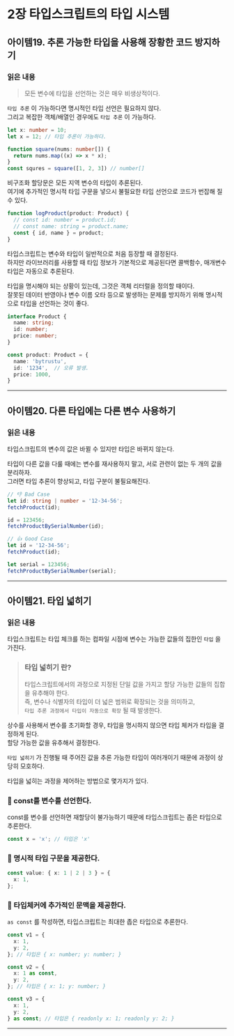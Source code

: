 # 2장 타입스크립트의 타입 시스템


## 아이템19. 추론 가능한 타입을 사용해 장황한 코드 방지하기

### 읽은 내용

> 모든 변수에 타입을 선언하는 것은 매우 비생상적이다.

`타입 추론` 이 가능하다면 명시적인 타입 선언은 필요하지 않다.  
그리고 복잡한 객체/배열인 경우에도 `타입 추론` 이 가능하다.

```ts
let x: number = 10;
let x = 12; // 타입 추론이 가능하다.

function square(nums: number[]) {
  return nums.map((x) => x * x);
}
const squres = square([1, 2, 3]) // number[]
```

비구조화 할당문은 모든 지역 변수의 타입이 추론된다.  
여기에 추가적인 명시적 타입 구문을 넣으시 불필요한 타입 선언으로 코드가 번잡해 질 수 있다.
```ts
function logProduct(product: Product) {
  // const id: number = product.id;
  // const name: string = product.name;
  const { id, name } = product;
}
```

타입스크립트는 변수와 타입이 일반적으로 처음 등장할 때 결정된다.  
하지만 라이브러리를 사용할 때 타입 정보가 기본적으로 제공된다면 콜백함수, 매개변수 타입은 자동으로 추론된다.

타입을 명시해야 되는 상황이 있는데, 그것은 객체 리터럴을 정의할 때이다.  
잘못된 데이터 반영이나 변수 이름 오타 등으로 발생하는 문제를 방지하기 위해 명시적으로 타입을 선언하는 것이 좋다.

```ts
interface Product {
  name: string;
  id: number;
  price: number;
}

const product: Product = {
  name: 'bytrustu',
  id: '1234',  // 오류 발생.
  price: 1000,
}
```

---

## 아이템20. 다른 타입에는 다른 변수 사용하기

### 읽은 내용

타입스크립트의 변수의 값은 바뀔 수 있지만 타입은 바뀌지 않는다.  

타입이 다른 값을 다룰 때에는 변수를 재사용하지 말고, 서로 관련이 없는 두 개의 값을 분리하자.  
그러면 타입 추론이 향상되고, 타입 구분이 불필요해진다.  

```ts
// 👎 Bad Case
let id: string | number = '12-34-56';
fetchProduct(id); 

id = 123456;
fetchProductBySerialNumber(id);

// 👍 Good Case
let id = '12-34-56';
fetchProduct(id); 

let serial = 123456;
fetchProductBySerialNumber(serial);
```

---

## 아이템21. 타입 넓히기

### 읽은 내용

타입스크립트는 타입 체크를 하는 컴파일 시점에 변수는 가능한 값들의 집한인 `타입` 을 가진다.

> ### 타입 넓히기 란?
> 타입스크립트에서의 과정으로 지정된 단일 값을 가지고 할당 가능한 값들의 집합을 유추해야 한다.  
> 즉, 변수나 식별자의 타입이 더 넓은 범위로 확장되는 것을 의미하고,  
> `타입 추론 과정에서 타입이 자동으로 확장` 될 때 발생한다.

상수를 사용해서 변수를 초기화할 경우, 타입을 명시하지 않으면 타입 체커가 타입을 결정하게 된다.  
할당 가능한 값을 유추해서 결정한다.  

`타입 넓히기` 가 진행될 때 주어진 값을 추론 가능한 타입이 여러개이기 때문에 과정이 상당히 모호하다.  

타입을 넓히는 과정을 제어하는 방법으로 몇가지가 있다.

### 📖 const를 변수를 선언한다.  
const를 변수를 선언하면 재할당이 불가능하기 때문에 타입스크립트는 좁은 타입으로 추론한다.

```ts
const x = 'x'; // 타입은 'x'
```

### 📖 명시적 타입 구문을 제공한다.
```ts
const value: { x: 1 | 2 | 3 } = {
  x: 1,
};
```

### 📖 타입체커에 추가적인 문맥을 제공한다.

`as const` 를 작성하면, 타입스크립트는 최대한 좁은 타입으로 추론한다.

```ts
const v1 = {
  x: 1,
  y: 2,
}; // 타입은 { x: number; y: number; }

const v2 = {
  x: 1 as const,
  y: 2,
}; // 타입은 { x: 1; y: number; }

const v3 = {
  x: 1,
  y: 2,
} as const; // 타입은 { readonly x: 1; readonly y: 2; }
```

---
